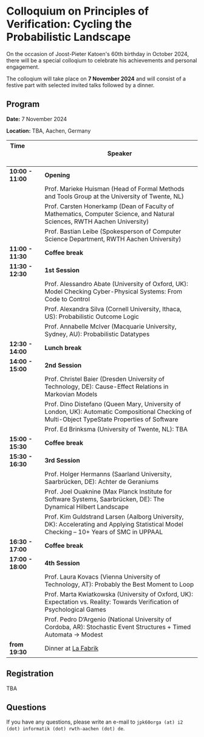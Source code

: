 # Colloquium on Principles of Verification: Cycling the Probabilistic Landscape

On the occasion of Joost-Pieter Katoen's 60th birthday in October 2024, there will be a special colloqium to celebrate his achievements and personal engagement.

The colloqium will take place on **7 November 2024** and will consist of a festive part with selected invited talks followed by a dinner.



## Program

**Date:** 7 November 2024

**Location:** TBA, Aachen, Germany

| Time &nbsp; &nbsp; &nbsp; &nbsp; &nbsp;&nbsp;&nbsp;&nbsp;&nbsp;&nbsp;&nbsp;&nbsp;&nbsp;&nbsp; &nbsp; &nbsp; &nbsp; &nbsp;&nbsp;&nbsp;                                                                                                                                          | Speaker |
| ----------------- | ---------------------------------------------------------------------------------------------------------------------------------------------- |
| **10:00 - 11:00**                  | **Opening**                                                                                                                                                                                                                                                                                  |
|                                    | Prof. Marieke Huisman (Head of Formal Methods and Tools Group at the University of Twente, NL)                                                                                                                                                                                               |
|                                    | Prof. Carsten Honerkamp (Dean of Faculty of Mathematics, Computer Science, and Natural Sciences, RWTH Aachen University)                                                                                                                                                                     |
|                                    | Prof. Bastian Leibe (Spokesperson of Computer Science Department, RWTH Aachen University)                                                                                                                                                                                                    |
| **11:00 - 11:30**                  | **Coffee break**                                                                                                                                                                                                                                                                             |
| **11:30 - 12:30**                  | **1st Session**                                                                                                                                                                                                                                                                              |
|                                    | Prof. Alessandro Abate (University of Oxford, UK): Model Checking Cyber-Physical Systems: From Code to Control                                                                                                                                                                               |
|                                    | Prof. Alexandra Silva (Cornell University, Ithaca, US): Probabilistic Outcome Logic                                                                                                                                                                                                          |
|                                    | Prof. Annabelle McIver (Macquarie University, Sydney, AU): Probabilistic Datatypes                                                                                                                                                                                                           |
| **12:30 - 14:00**                  | **Lunch break**                                                                                                                                                                                                                                                                              |
| **14:00 - 15:00**                  | **2nd Session**                                                                                                                                                                                                                                                                              |
|                                    | Prof. Christel Baier (Dresden University of Technology, DE): Cause-Effect Relations in Markovian Models                                                                                                                                                                                      |
|                                    | Prof. Dino Distefano (Queen Mary, University of London, UK): Automatic Compositional Checking of Multi-Object TypeState Properties of Software                                                                                                                                               |
|                                    | Prof. Ed Brinksma (University of Twente, NL): TBA                                                                                                                                                                                                                                            |
| **15:00 - 15:30**                  | **Coffee break**                                                                                                                                                                                                                                                                             |
| **15:30 - 16:30**                  | **3rd Session**                                                                                                                                                                                                                                                                              |
|                                    | Prof. Holger Hermanns (Saarland University, Saarbrücken, DE): Achter de Geraniums                                                                                                                                                                                                            |
|                                    | Prof. Joel Ouaknine (Max Planck Institute for Software Systems, Saarbrücken, DE): The Dynamical Hilbert Landscape                                                                                                                                                                            |
|                                    | Prof. Kim Guldstrand Larsen (Aalborg University, DK): Accelerating and Applying Statistical Model Checking – 10+ Years of SMC in UPPAAL                                                                                                                                                      |
| **16:30 - 17:00**                  | **Coffee break**                                                                                                                                                                                                                                                                             |
| **17:00 - 18:00**                  | **4th Session**                                                                                                                                                                                                                                                                              |
|                                    | Prof. Laura Kovacs (Vienna University of Technology, AT): Probably the Best Moment to Loop                                                                                                                                                                                                   |
|                                    | Prof. Marta Kwiatkowska (University of Oxford, UK): Expectation vs. Reality: Towards Verification of Psychological Games                                                                                                                                                                     |
|                                    | Prof. Pedro D’Argenio (National University of Cordoba, AR): Stochastic Event Structures + Timed Automata -> Modest                                                                                                                                                                           |
| **from 19:30**                     | Dinner at [La Fabrik](https://maps.app.goo.gl/Swcp6CUuXfZCC1Vf6)                                                                                                                                                                                                                                      |

## Registration

TBA

## Questions

If you have any questions, please write an e-mail to ```jpk60orga (at) i2 (dot) informatik (dot) rwth-aachen (dot) de```.